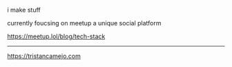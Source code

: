 i make stuff

currently foucsing on meetup a unique social platform

https://meetup.lol/blog/tech-stack

---
https://tristancamejo.com
